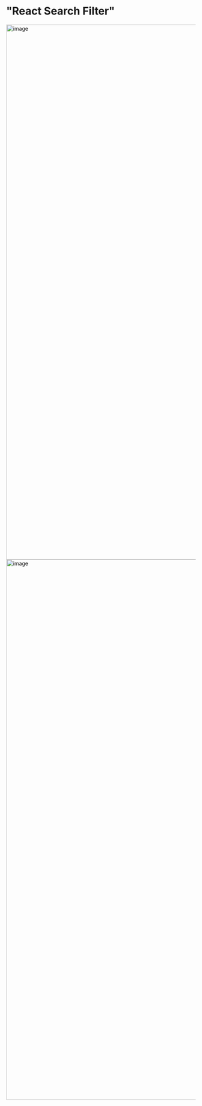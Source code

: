 # "React Search Filter"<br/>


<img width="1419" alt="image" src="https://user-images.githubusercontent.com/30629172/191154237-4170f623-42a8-40b1-88ea-c661a536e6ad.png">
<br/>
<img width="1434" alt="image" src="https://user-images.githubusercontent.com/30629172/191154343-c0f7f47b-2022-4319-a423-3c46d96106cb.png">

